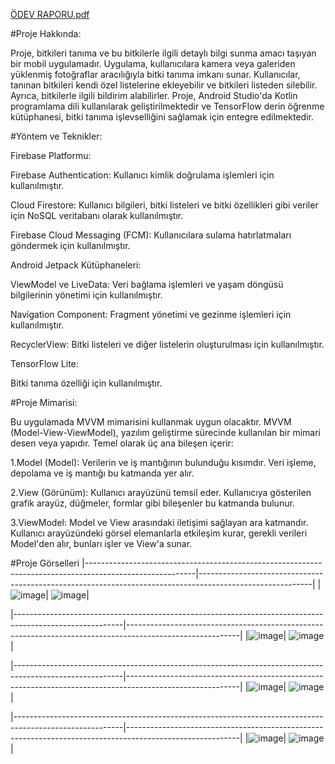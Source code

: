 [ÖDEV RAPORU.pdf](https://github.com/Karatasdilara/PlantApp/files/14145115/DILARAKARATASSONRAPOR.pdf)

#Proje Hakkında:

Proje, bitkileri tanıma ve bu bitkilerle ilgili detaylı bilgi sunma amacı taşıyan bir mobil uygulamadır. Uygulama, kullanıcılara kamera veya galeriden yüklenmiş fotoğraflar aracılığıyla bitki tanıma imkanı sunar. Kullanıcılar, tanınan bitkileri kendi özel listelerine ekleyebilir ve bitkileri listeden silebilir. Ayrıca, bitkilerle ilgili bildirim alabilirler. Proje, Android Studio'da Kotlin programlama dili kullanılarak geliştirilmektedir ve TensorFlow derin öğrenme kütüphanesi, bitki tanıma işlevselliğini sağlamak için entegre edilmektedir.

#Yöntem ve Teknikler:

Firebase Platformu:

Firebase Authentication: Kullanıcı kimlik doğrulama işlemleri için kullanılmıştır.

Cloud Firestore: Kullanıcı bilgileri, bitki listeleri ve bitki özellikleri gibi veriler için NoSQL veritabanı olarak kullanılmıştır.

Firebase Cloud Messaging (FCM): Kullanıcılara sulama hatırlatmaları göndermek için kullanılmıştır.

Android Jetpack Kütüphaneleri:

ViewModel ve LiveData: Veri bağlama işlemleri ve yaşam döngüsü bilgilerinin yönetimi için kullanılmıştır.

Navigation Component: Fragment yönetimi ve gezinme işlemleri için kullanılmıştır.

RecyclerView: Bitki listeleri ve diğer listelerin oluşturulması için kullanılmıştır.

TensorFlow Lite:

Bitki tanıma özelliği için kullanılmıştır.

#Proje Mimarisi:

Bu uygulamada MVVM mimarisini kullanmak uygun olacaktır.
MVVM (Model-View-ViewModel), yazılım geliştirme sürecinde kullanılan bir mimari desen veya yapıdır. Temel olarak üç ana bileşen içerir:

1.Model (Model): Verilerin ve iş mantığının bulunduğu kısımdır. Veri işleme, depolama ve iş mantığı bu katmanda yer alır.

2.View (Görünüm): Kullanıcı arayüzünü temsil eder. Kullanıcıya gösterilen grafik arayüz, düğmeler, formlar gibi bileşenler bu katmanda bulunur.

3.ViewModel: Model ve View arasındaki iletişimi sağlayan ara katmandır. Kullanıcı arayüzündeki görsel elemanlarla etkileşim kurar, gerekli verileri Model'den alır, bunları işler ve View'a sunar.

#Proje Görselleri
|---------------------------------------------------------------------------------------------------------|----------------------------------------------------------------------------------------------------------|
|![image](https://github.com/Karatasdilara/PlantApp/assets/116079552/65992e6f-6df3-44f8-9445-d424e74d9952)| ![image](https://github.com/Karatasdilara/PlantApp/assets/116079552/a0caae3c-3a43-431a-b761-cfd3ba95d670)|

|---------------------------------------------------------------------------------------------------------|----------------------------------------------------------------------------------------------------------|
|![image](https://github.com/Karatasdilara/PlantApp/assets/116079552/072f8d72-4a53-4e1d-b353-d7bd980a38f3)| ![image](https://github.com/Karatasdilara/PlantApp/assets/116079552/250f11e9-c019-462c-8798-952251d509cc)|

|---------------------------------------------------------------------------------------------------------|----------------------------------------------------------------------------------------------------------|
|![image](https://github.com/Karatasdilara/PlantApp/assets/116079552/5e0d1b88-6ca7-4604-b170-8cc708358d9b)| ![image](https://github.com/Karatasdilara/PlantApp/assets/116079552/922008e5-4e57-4ad9-949c-e7c641aa773b)|

|---------------------------------------------------------------------------------------------------------|----------------------------------------------------------------------------------------------------------|
|![image](https://github.com/Karatasdilara/PlantApp/assets/116079552/17ca192b-b8c0-404c-bd98-25376e692ff4)| ![image](https://github.com/Karatasdilara/PlantApp/assets/116079552/070ec0ad-ec7b-4b5d-8476-84caf400d2c7)|







